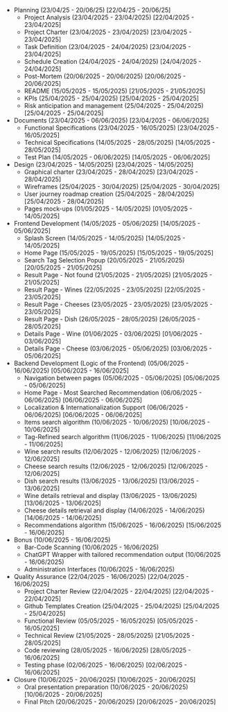 - Planning (23/04/25 - 20/06/25) [22/04/25 - 20/06/25]
  - Project Analysis (23/04/2025 - 23/04/2025) [22/04/2025 - 23/04/2025]
  - Project Charter (23/04/2025 - 23/04/2025) [23/04/2025 - 23/04/2025]
  - Task Definition (23/04/2025 - 24/04/2025) [23/04/2025 - 23/04/2025]
  - Schedule Creation (24/04/2025 - 24/04/2025) [24/04/2025 - 24/04/2025]
  - Post-Mortem (20/06/2025 - 20/06/2025) [20/06/2025 - 20/06/2025]
  - README (15/05/2025 - 15/05/2025) [21/05/2025 - 21/05/2025]
  - KPIs (25/04/2025 - 25/04/2025) [25/04/2025 - 25/04/2025]
  - Risk anticipation and management (25/04/2025 - 25/04/2025) [25/04/2025 - 25/04/2025]
- Documents (23/04/2025 - 06/06/2025) [23/04/2025 - 06/06/2025]
  - Functional Specifications (23/04/2025 - 16/05/2025) [23/04/2025 - 16/05/2025]
  - Technical Specifications (14/05/2025 - 28/05/2025) [14/05/2025 - 28/05/2025]
  - Test Plan (14/05/2025 - 06/06/2025) [14/05/2025 - 06/06/2025]
- Design (23/04/2025 - 14/05/2025) [23/04/2025 - 14/05/2025]
  - Graphical charter (23/04/2025 - 28/04/2025) [23/04/2025 - 28/04/2025]
  - Wireframes (25/04/2025 - 30/04/2025) [25/04/2025 - 30/04/2025]
  - User journey roadmap creation (25/04/2025 - 28/04/2025) [25/04/2025 - 28/04/2025]
  - Pages mock-ups (01/05/2025 - 14/05/2025) [01/05/2025 - 14/05/2025]
- Frontend Development (14/05/2025 - 05/06/2025) [14/05/2025 - 05/06/2025]
  - Splash Screen (14/05/2025 - 14/05/2025) [14/05/2025 - 14/05/2025]
  - Home Page (15/05/2025 - 19/05/2025) [15/05/2025 - 19/05/2025]
  - Search Tag Selection Popup (20/05/2025 - 21/05/2025) [20/05/2025 - 21/05/2025]
  - Result Page - Not found (21/05/2025 - 21/05/2025) [21/05/2025 - 21/05/2025]
  - Result Page - Wines (22/05/2025 - 23/05/2025) [22/05/2025 - 23/05/2025]
  - Result Page - Cheeses (23/05/2025 - 23/05/2025) [23/05/2025 - 23/05/2025]
  - Result Page - Dish (26/05/2025 - 28/05/2025) [26/05/2025 - 28/05/2025]
  - Details Page - Wine (01/06/2025 - 03/06/2025) [01/06/2025 - 03/06/2025]
  - Details Page - Cheese (03/06/2025 - 05/06/2025) [03/06/2025 - 05/06/2025]
- Backend Development (Logic of the Frontend) (05/06/2025 - 16/06/2025) [05/06/2025 - 16/06/2025]
  - Navigation between pages (05/06/2025 - 05/06/2025) [05/06/2025 - 05/06/2025]
  - Home Page - Most Searched Recommendation (06/06/2025 - 06/06/2025) [06/06/2025 - 06/06/2025]
  - Localization & Internationalization Support (06/06/2025 - 06/06/2025) [06/06/2025 - 06/06/2025]
  - Items search algorithm (10/06/2025 - 10/06/2025) [10/06/2025 - 10/06/2025]
  - Tag-Refined search algorithm (11/06/2025 - 11/06/2025) [11/06/2025 - 11/06/2025]
  - Wine search results (12/06/2025 - 12/06/2025) [12/06/2025 - 12/06/2025]
  - Cheese search results (12/06/2025 - 12/06/2025) [12/06/2025 - 12/06/2025]
  - Dish search results (13/06/2025 - 13/06/2025) [13/06/2025 - 13/06/2025]
  - Wine details retrieval and display (13/06/2025 - 13/06/2025) [13/06/2025 - 13/06/2025]
  - Cheese details retrieval and display (14/06/2025 - 14/06/2025) [14/06/2025 - 14/06/2025]
  - Recommendations algorithm (15/06/2025 - 16/06/2025) [15/06/2025 - 16/06/2025]
- Bonus (10/06/2025 - 16/06/2025)
  - Bar-Code Scanning (10/06/2025 - 16/06/2025)
  - ChatGPT Wrapper with tailored recommendation output (10/06/2025 - 16/06/2025)
  - Administration Interfaces (10/06/2025 - 16/06/2025)
- Quality Assurance (22/04/2025 - 16/06/2025) [22/04/2025 - 16/06/2025]
  - Project Charter Review (22/04/2025 - 22/04/2025) [22/04/2025 - 22/04/2025]
  - Github Templates Creation (25/04/2025 - 25/04/2025) [25/04/2025 - 25/04/2025]
  - Functional Review (05/05/2025 - 16/05/2025) [05/05/2025 - 16/05/2025]
  - Technical Review (21/05/2025 - 28/05/2025) [21/05/2025 - 28/05/2025]
  - Code reviewing (28/05/2025 - 16/06/2025) [28/05/2025 - 16/06/2025]
  - Testing phase (02/06/2025 - 16/06/2025) [02/06/2025 - 16/06/2025]
- Closure (10/06/2025 - 20/06/2025) [10/06/2025 - 20/06/2025]
  - Oral presentation preparation (10/06/2025 - 20/06/2025) [10/06/2025 - 20/06/2025]
  - Final Pitch (20/06/2025 - 20/06/2025) [20/06/2025 - 20/06/2025]
